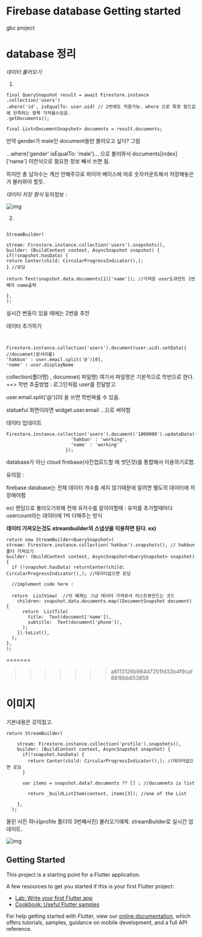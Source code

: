 # Firebase database Getting started

gbc project

# database 정리

*데이터 불러오기*



1.

 ```
final QuerySnapshot result = await Firestore.instance
.collection('users')
.where('id', isEqualTo: user.uid) // 2번에도 적용가능. where 으로 특정 필드값에 만족하는 항목 가져올수있음.
.getDocuments();

final List<DocumentSnapshot> documents = result.documents;

 ```
 
 만약 gender가 male인 document들만 불러오고 싶다? 그럼
 
 ...where('gender' isEqualTo: 'male')... 으로 불러와서 documents[index]['name'] 이런식으로 필요한 정보 빼서 쓰면 됨.
 
 하지만 총 남자수는 계산 안해주므로 파이어 베이스에 따로 숫자카운트해서 저장해놓은거 불러와야 할듯.
 
 *데이터 저장 형식*
 유저정보 :
 
 ![img](/Users/seojunpyo/Documents/image/userDatabase)
 
 2.
 
  ```
 
 StreamBuilder(
 
 stream: Firestore.instance.collection('users').snapshots(),
 builder: (BuildContext context, AsyncSnapshot snapshot) {
 if(!snapshot.hasData) {
 return Center(child: CircularProgressIndicator(),);
 } //로딩
 
 return Text(snapshot.data.documents[1]['name']); //가져온 user도큐먼트 1번째의 name출력
 
 },
 );
 
  ```
 
실시간 변동이 있을 때에는 2번을 추천

데이터 추가하기


 ```


Firestore.instance.collection('users').document(user.uid).setData({ //documnet(문서이름)
'hakbun' : user.email.split('@')[0],
'name' : user.displayName

 ```
collection(폴더명) , documnet( 파일명) 여기서 파일명은 기본적으로 학번으로 한다. ==> 학번 추출방법 : 로그인처럼 user를 전달받고

user.email.split('@')[0] 을 쓰면 학번짜를 수 있음.

statueful 화면이라면 widget.user.email ...으로 써야함

데이터 업데이트

  ```
  Firestore.instance.collection('users').document('1000000').updateData({
                          'hakbun' : 'working',
                          'name' : 'working'
                        });
 ```
 
 


database가 아닌 cloud firebase(사진업로드할 때 썻던것)를 통합해서 이용하기로함.




  

유의점 :

firebase database는 전체 데이터 개수를 세지 않기때문에 알려면 별도의 데이터에 저장해야함

ex) 랜덤으로 불러오기위해 전체 유저수를 알아야할때 : 유저를 추가할때마다 usercount라는 데이터에 1씩 더해주는 방식

**데이터 가져오는것도 streambuilder의 스냅샷을 이용하면 된다. ex)**

  ```
  return new StreamBuilder<QuerySnapshot>(
  stream: Firestore.instance.collection('hakbun').snapshots(), // hakbun 폴더 가져오기
  builder: (BuildContext context, AsyncSnapshot<QuerySnapshot> snapshot) {
    if (!snapshot.hasData) returnCenter(child: CircularProgressIndicator(),); //데이터없으면 로딩
    
    //implement code here :
    
    return  ListView(  //이 예제는 그냥 데이터 가져와서 리스트뷰만드는 코드
      children: snapshot.data.documents.map((DocumentSnapshot document) {
        return  ListTile(
          title:  Text(document['name']),
          subtitle:  Text(document['phone']),
        );
      }).toList(),
    );
  },
);
  ```
=======
>>>>>>> a8113126b984d7201fd33b4f9caf8816bb653859


# 이미지

기본내용은 강의참고.

  ```
  return StreamBuilder(

      stream: Firestore.instance.collection('profile').snapshots(),
      builder: (BuildContext context, AsyncSnapshot snapshot) {
        if(!snapshot.hasData) {
          return Center(child: CircularProgressIndicator(),); //데이터없으면 로딩
        }

        var items = snapshot.data?.documents ?? [] ; //documnets is list

          return _buildListItem(context, items[3]); //one of the List

      },
    );
  ```
  올린 사진 하나(profile 폴더의 3번째사진) 불러오기예제.  streamBuilder로 실시간 업데이트.
  
  ![img](https://postfiles.pstatic.net/MjAxOTA3MjlfOTYg/MDAxNTY0MzQ2NzI3MDMw.NrazE_dq3vUSqLBx2tOajTk1cEOlJUfZ1P3XRWB5y88g.mUU2E1_uLOYrv5I7RKLI-rgV2ew9Nu47DTITZzDwb5sg.PNG.potenpanda/SE-acfc9b08-56f2-4c7e-99f7-a95bef2ddc56.png?type=w773)

                      
                      

## Getting Started

This project is a starting point for a Flutter application.

A few resources to get you started if this is your first Flutter project:

- [Lab: Write your first Flutter app](https://flutter.dev/docs/get-started/codelab)
- [Cookbook: Useful Flutter samples](https://flutter.dev/docs/cookbook)

For help getting started with Flutter, view our
[online documentation](https://flutter.dev/docs), which offers tutorials,
samples, guidance on mobile development, and a full API reference.
